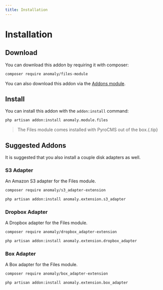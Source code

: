 ```yaml
---
title: Installation
---
```


# Installation

<div class="documentation__toc"></div>

## Download

You can download this addon by requiring it with composer:

```bash
composer require anomaly/files-module
```

You can also download this addon via the [Addons module](/documentation/addons-module).

## Install

You can install this addon with the `addon:install` command:

```bash
php artisan addon:install anomaly.module.files
```

> The Files module comes installed with PyroCMS out of the box.{.tip}

## Suggested Addons

It is suggested that you also install a couple disk adapters as well.

### S3 Adapter

An Amazon S3 adapter for the Files module.

```bash
composer require anomaly/s3_adapter-extension

php artisan addon:install anomaly.extension.s3_adapter
```

### Dropbox Adapter

A Dropbox adapter for the Files module.

```bash
composer require anomaly/dropbox_adapter-extension 

php artisan addon:install anomaly.extension.dropbox_adapter
```

### Box Adapter

A Box adapter for the Files module.

```bash
composer require anomaly/box_adapter-extension 

php artisan addon:install anomaly.extension.box_adapter
```
